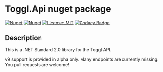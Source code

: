 # Toggl.Api nuget package

[![Nuget](https://img.shields.io/nuget/v/Toggl.Api)](https://www.nuget.org/packages/Toggl.Api/)
[![Nuget](https://img.shields.io/nuget/dt/Toggl.Api)](https://www.nuget.org/packages/Toggl.Api/)
[![License: MIT](https://img.shields.io/badge/License-MIT-yellow.svg)](https://opensource.org/licenses/MIT)
[![Codacy Badge](https://app.codacy.com/project/badge/Grade/e114c9b81699410887329ecc09609863)](https://www.codacy.com/gh/panoramicdata/Toggl.Api/dashboard?utm_source=github.com&amp;utm_medium=referral&amp;utm_content=panoramicdata/Toggl.Api&amp;utm_campaign=Badge_Grade)

## Description

This is a .NET Standard 2.0 library for the Toggl API.

v9 support is provided in alpha only.  Many endpoints are currently missing.  You pull requests are welcome!
